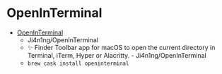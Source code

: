 # OpenInTerminal
- [OpenInTerminal](https://github.com/Ji4n1ng/OpenInTerminal)
  -  Ji4n1ng/OpenInTerminal
  - ✨ Finder Toolbar app for macOS to open the current directory in Terminal, iTerm, Hyper or Alacritty. - Ji4n1ng/OpenInTerminal
  - `brew cask install openinterminal`
